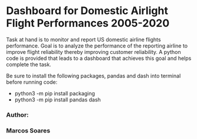 # Dashboard for Domestic Airlight Flight Performances 2005-2020

Task at hand is to monitor and report US domestic airline flights performance. Goal is to analyze the performance of the reporting airline to improve flight reliability thereby improving customer reliability. A python code is provided that leads to a dashboard that achieves this goal and helps complete the task.

Be sure to install the following packages, pandas and dash into terminal before running code:
  - python3 -m pip install packaging
  - python3 -m pip install pandas dash

### Author: 
### Marcos Soares
